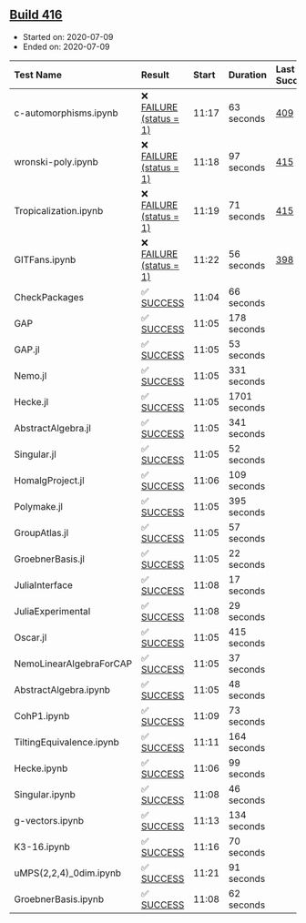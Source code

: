 ## [Build 416](https://oscarci.mathematik.uni-kl.de/job/oscar-stable/416/)

* Started on: 2020-07-09
* Ended on: 2020-07-09

| Test Name    | Result | Start | Duration | Last Success | First Failure |
|:-------------|:-------|:------|:---------|:-------------|:--------------|
| c-automorphisms.ipynb | ❌ [FAILURE (status = 1)](https://oscarci.mathematik.uni-kl.de/job/oscar-stable/416/artifact/logs/build-416/c-automorphisms.ipynb.log) | 11:17 | 63 seconds | [409](https://oscarci.mathematik.uni-kl.de/job/oscar-stable/409/) | [410](https://oscarci.mathematik.uni-kl.de/job/oscar-stable/410/) |
| wronski-poly.ipynb | ❌ [FAILURE (status = 1)](https://oscarci.mathematik.uni-kl.de/job/oscar-stable/416/artifact/logs/build-416/wronski-poly.ipynb.log) | 11:18 | 97 seconds | [415](https://oscarci.mathematik.uni-kl.de/job/oscar-stable/415/) | [416](https://oscarci.mathematik.uni-kl.de/job/oscar-stable/416/) |
| Tropicalization.ipynb | ❌ [FAILURE (status = 1)](https://oscarci.mathematik.uni-kl.de/job/oscar-stable/416/artifact/logs/build-416/Tropicalization.ipynb.log) | 11:19 | 71 seconds | [415](https://oscarci.mathematik.uni-kl.de/job/oscar-stable/415/) | [416](https://oscarci.mathematik.uni-kl.de/job/oscar-stable/416/) |
| GITFans.ipynb | ❌ [FAILURE (status = 1)](https://oscarci.mathematik.uni-kl.de/job/oscar-stable/416/artifact/logs/build-416/GITFans.ipynb.log) | 11:22 | 56 seconds | [398](https://oscarci.mathematik.uni-kl.de/job/oscar-stable/398/) | [399](https://oscarci.mathematik.uni-kl.de/job/oscar-stable/399/) |
| CheckPackages | ✅ [SUCCESS](https://oscarci.mathematik.uni-kl.de/job/oscar-stable/416/artifact/logs/build-416/CheckPackages.log) | 11:04 | 66 seconds |  |  |
| GAP | ✅ [SUCCESS](https://oscarci.mathematik.uni-kl.de/job/oscar-stable/416/artifact/logs/build-416/GAP.log) | 11:05 | 178 seconds |  |  |
| GAP.jl | ✅ [SUCCESS](https://oscarci.mathematik.uni-kl.de/job/oscar-stable/416/artifact/logs/build-416/GAP.jl.log) | 11:05 | 53 seconds |  |  |
| Nemo.jl | ✅ [SUCCESS](https://oscarci.mathematik.uni-kl.de/job/oscar-stable/416/artifact/logs/build-416/Nemo.jl.log) | 11:05 | 331 seconds |  |  |
| Hecke.jl | ✅ [SUCCESS](https://oscarci.mathematik.uni-kl.de/job/oscar-stable/416/artifact/logs/build-416/Hecke.jl.log) | 11:05 | 1701 seconds |  |  |
| AbstractAlgebra.jl | ✅ [SUCCESS](https://oscarci.mathematik.uni-kl.de/job/oscar-stable/416/artifact/logs/build-416/AbstractAlgebra.jl.log) | 11:05 | 341 seconds |  |  |
| Singular.jl | ✅ [SUCCESS](https://oscarci.mathematik.uni-kl.de/job/oscar-stable/416/artifact/logs/build-416/Singular.jl.log) | 11:05 | 52 seconds |  |  |
| HomalgProject.jl | ✅ [SUCCESS](https://oscarci.mathematik.uni-kl.de/job/oscar-stable/416/artifact/logs/build-416/HomalgProject.jl.log) | 11:06 | 109 seconds |  |  |
| Polymake.jl | ✅ [SUCCESS](https://oscarci.mathematik.uni-kl.de/job/oscar-stable/416/artifact/logs/build-416/Polymake.jl.log) | 11:05 | 395 seconds |  |  |
| GroupAtlas.jl | ✅ [SUCCESS](https://oscarci.mathematik.uni-kl.de/job/oscar-stable/416/artifact/logs/build-416/GroupAtlas.jl.log) | 11:05 | 57 seconds |  |  |
| GroebnerBasis.jl | ✅ [SUCCESS](https://oscarci.mathematik.uni-kl.de/job/oscar-stable/416/artifact/logs/build-416/GroebnerBasis.jl.log) | 11:05 | 22 seconds |  |  |
| JuliaInterface | ✅ [SUCCESS](https://oscarci.mathematik.uni-kl.de/job/oscar-stable/416/artifact/logs/build-416/JuliaInterface.log) | 11:08 | 17 seconds |  |  |
| JuliaExperimental | ✅ [SUCCESS](https://oscarci.mathematik.uni-kl.de/job/oscar-stable/416/artifact/logs/build-416/JuliaExperimental.log) | 11:08 | 29 seconds |  |  |
| Oscar.jl | ✅ [SUCCESS](https://oscarci.mathematik.uni-kl.de/job/oscar-stable/416/artifact/logs/build-416/Oscar.jl.log) | 11:05 | 415 seconds |  |  |
| NemoLinearAlgebraForCAP | ✅ [SUCCESS](https://oscarci.mathematik.uni-kl.de/job/oscar-stable/416/artifact/logs/build-416/NemoLinearAlgebraForCAP.log) | 11:05 | 37 seconds |  |  |
| AbstractAlgebra.ipynb | ✅ [SUCCESS](https://oscarci.mathematik.uni-kl.de/job/oscar-stable/416/artifact/logs/build-416/AbstractAlgebra.ipynb.log) | 11:05 | 48 seconds |  |  |
| CohP1.ipynb | ✅ [SUCCESS](https://oscarci.mathematik.uni-kl.de/job/oscar-stable/416/artifact/logs/build-416/CohP1.ipynb.log) | 11:09 | 73 seconds |  |  |
| TiltingEquivalence.ipynb | ✅ [SUCCESS](https://oscarci.mathematik.uni-kl.de/job/oscar-stable/416/artifact/logs/build-416/TiltingEquivalence.ipynb.log) | 11:11 | 164 seconds |  |  |
| Hecke.ipynb | ✅ [SUCCESS](https://oscarci.mathematik.uni-kl.de/job/oscar-stable/416/artifact/logs/build-416/Hecke.ipynb.log) | 11:06 | 99 seconds |  |  |
| Singular.ipynb | ✅ [SUCCESS](https://oscarci.mathematik.uni-kl.de/job/oscar-stable/416/artifact/logs/build-416/Singular.ipynb.log) | 11:08 | 46 seconds |  |  |
| g-vectors.ipynb | ✅ [SUCCESS](https://oscarci.mathematik.uni-kl.de/job/oscar-stable/416/artifact/logs/build-416/g-vectors.ipynb.log) | 11:13 | 134 seconds |  |  |
| K3-16.ipynb | ✅ [SUCCESS](https://oscarci.mathematik.uni-kl.de/job/oscar-stable/416/artifact/logs/build-416/K3-16.ipynb.log) | 11:16 | 70 seconds |  |  |
| uMPS(2,2,4)_0dim.ipynb | ✅ [SUCCESS](https://oscarci.mathematik.uni-kl.de/job/oscar-stable/416/artifact/logs/build-416/uMPS-2-2-4-_0dim.ipynb.log) | 11:21 | 91 seconds |  |  |
| GroebnerBasis.ipynb | ✅ [SUCCESS](https://oscarci.mathematik.uni-kl.de/job/oscar-stable/416/artifact/logs/build-416/GroebnerBasis.ipynb.log) | 11:08 | 62 seconds |  |  |
